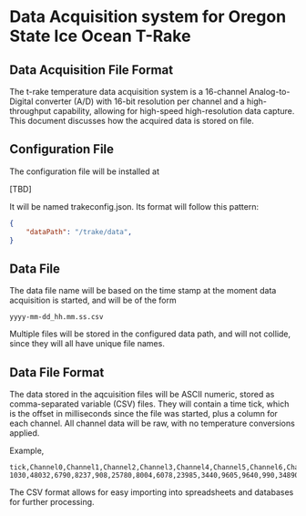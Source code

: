 # Data Acquisition system for Oregon State Ice Ocean T-Rake
## Data Acquisition File Format

The t-rake temperature data acquisition system is a 16-channel Analog-to-Digital converter (A/D) with 16-bit resolution per channel and a high-throughput capability, allowing for high-speed high-resolution data capture.  This document discusses how the acquired data is stored on file.

## Configuration File

The configuration file will be installed at

[TBD]

It will be named trakeconfig.json.  Its format will follow this pattern:

```json
{
    "dataPath": "/trake/data",
}
```

## Data File

The data file name will be based on the time stamp at the moment data acquisition is started, and will be of the form

`yyyy-mm-dd_hh.mm.ss.csv`

Multiple files will be stored in the configured data path, and will not collide, since they will all have unique file names.

## Data File Format

The data stored in the aqcuisition files will be ASCII numeric, stored as comma-separated variable (CSV) files.  They will contain a time tick, which is the offset in milliseconds since the file was started, plus a column for each channel.  All channel data will be raw, with no temperature conversions applied.

Example,

```csv
tick,Channel0,Channel1,Channel2,Channel3,Channel4,Channel5,Channel6,Channel7,Channel8,Channel9,Channel10,Channel11,Channel12,Channel13,Channel14,Channel15
1030,48032,6790,8237,908,25780,8004,6078,23985,3440,9605,9640,990,34890,3892,9482,1845
```

The CSV format allows for easy importing into spreadsheets and databases for further processing.
